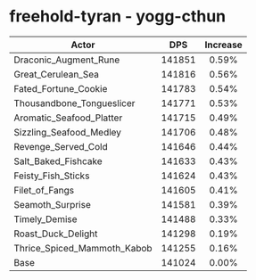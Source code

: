 # freehold-tyran - yogg-cthun
| Actor | DPS | Increase |
|---|:---:|:---:|
|Draconic_Augment_Rune|141851|0.59%|
|Great_Cerulean_Sea|141816|0.56%|
|Fated_Fortune_Cookie|141783|0.54%|
|Thousandbone_Tongueslicer|141771|0.53%|
|Aromatic_Seafood_Platter|141715|0.49%|
|Sizzling_Seafood_Medley|141706|0.48%|
|Revenge_Served_Cold|141646|0.44%|
|Salt_Baked_Fishcake|141633|0.43%|
|Feisty_Fish_Sticks|141624|0.43%|
|Filet_of_Fangs|141605|0.41%|
|Seamoth_Surprise|141581|0.39%|
|Timely_Demise|141488|0.33%|
|Roast_Duck_Delight|141298|0.19%|
|Thrice_Spiced_Mammoth_Kabob|141255|0.16%|
|Base|141024|0.00%|
